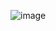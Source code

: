 ![image](https://user-images.githubusercontent.com/11463852/185369123-860ff1f8-ac71-4e05-b6ff-4e44e432e76c.png)
